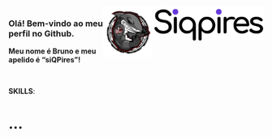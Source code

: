 <img src="siqpires.png" width="220px" min-width="220px" max-width="220px" align="right" alt="Logo Bruno"/>

<img src="saquasoftware.png" width="98px" min-width="98px" max-width="98px" align="right" alt="Logo Engenharia de software Universidade de Vassouras"/>

<div/>
<h3>Olá! Bem-vindo ao meu perfil no Github.</h3>
<p><strong>Meu nome é Bruno e meu apelido é “siQPires”!</strong></p>

</br>

<p><strong>SKILLS</strong>:</p>

<h1><strong>...</strong></h1>

<br>
